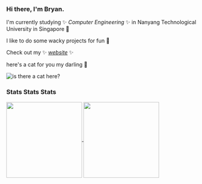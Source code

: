 ### Hi there, I'm Bryan.

I'm currently studying ✨ _Computer Engineering_ ✨ in Nanyang Technological University in Singapore 🏫

I like to do some wacky projects for fun 🥴

Check out my ✨ _[website](https://bryanluwz.github.io)_ ✨

here's a cat for you my darling 💖

![is there a cat here?](https://cataas.com/cat/gif)

### Stats Stats Stats

<a href="https://github.com/bryanluwz">
  <img height=200 align="center" src="https://github-readme-stats.vercel.app/api?username=bryanluwz&show_icons=true&hide=stars&hide_rank=true" />
</a>
<a href="https://github.com/bryanluwz">
  <img height=200 align="center" src="https://github-readme-stats.vercel.app/api/top-langs/?username=bryanluwz&size_weight=0.5&count_weight=0.5&layout=compact&hide=assembly,batchfile,vhdl,makefile,tcl,shell&langs_count=8" />
</a>


<!--
**bryanluwz/bryanluwz** is a ✨ _special_ ✨ repository because its `README.md` (this file) appears on your GitHub profile.

Here are some ideas to get you started:

- 🔭 I’m currently working on ...
- 🌱 I’m currently learning ...
- 👯 I’m looking to collaborate on ...
- 🤔 I’m looking for help with ...
- 💬 Ask me about ...
- 📫 How to reach me: ...
- 😄 Pronouns: ...
- ⚡ Fun fact: ...
-->
